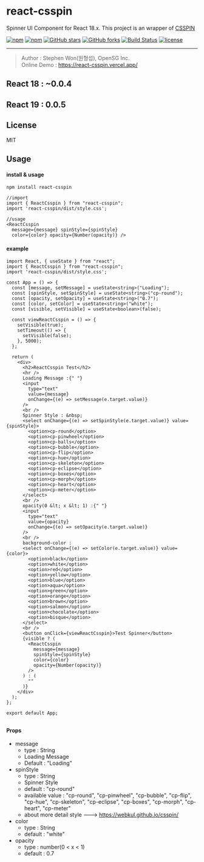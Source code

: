 # react-csspin
Spinner UI Component for React 18.x.
This project is an wrapper of [CSSPIN](https://www.npmjs.com/package/csspin)

[![npm](https://img.shields.io/npm/v/react-csspin.svg )](https://www.npmjs.com/package/react-csspin)
[![npm](https://img.shields.io/npm/dm/react-csspin.svg)](https://www.npmjs.com/package/react-csspin)
[![GitHub stars](https://img.shields.io/github/stars/stepanowon/react-csspin.svg?style=social&label=Stars&style=for-the-badge)](https://github.com/stepanowon/react-csspin/stargazers)
[![GitHub forks](https://img.shields.io/github/forks/stepanowon/react-csspin.svg?style=social&label=Fork&style=for-the-badge)](https://github.com/stepanowon/react-csspin/network)
[![Build Status](https://travis-ci.org/stepanowon/react-csspin.svg?branch=master)](https://travis-ci.org/stepanowon/react-csspin)
[![license](https://img.shields.io/github/license/mashape/apistatus.svg)]()

------------

> Author : Stephen Won(원형섭), OpenSG Inc.        
> Online Demo : https://react-csspin.vercel.app/

## React 18 : ~0.0.4
## React 19 : 0.0.5

## License
MIT 
## Usage  

#### install & usage
~~~
npm install react-csspin

//import
import { ReactCsspin } from "react-csspin";
import 'react-csspin/dist/style.css';

//usage 
<ReactCsspin 
  message={message} spinStyle={spinStyle}
  color={color} opacity={Number(opacity)} />
~~~


#### example
~~~
import React, { useState } from "react";
import { ReactCsspin } from "react-csspin";
import 'react-csspin/dist/style.css';

const App = () => {
  const [message, setMessage] = useState<string>("Loading");
  const [spinStyle, setSpinStyle] = useState<string>("cp-round");
  const [opacity, setOpacity] = useState<string>("0.7");
  const [color, setColor] = useState<string>("white");
  const [visible, setVisible] = useState<boolean>(false);

  const viewReactCsspin = () => {
    setVisible(true);
    setTimeout(() => {
      setVisible(false);
    }, 5000);
  };

  return (
    <div>
      <h2>ReactCsspin Test</h2>
      <hr />
      Loading Message :{" "}
      <input
        type="text"
        value={message}
        onChange={(e) => setMessage(e.target.value)}
      />
      <br />
      Spinner Style : &nbsp;
      <select onChange={(e) => setSpinStyle(e.target.value)} value={spinStyle}>
        <option>cp-round</option>
        <option>cp-pinwheel</option>
        <option>cp-balls</option>
        <option>cp-bubble</option>
        <option>cp-flip</option>
        <option>cp-hue</option>
        <option>cp-skeleton</option>
        <option>cp-eclipse</option>
        <option>cp-boxes</option>
        <option>cp-morph</option>
        <option>cp-heart</option>
        <option>cp-meter</option>
      </select>
      <br />
      opacity(0 &lt; x &lt; 1) :{" "}
      <input
        type="text"
        value={opacity}
        onChange={(e) => setOpacity(e.target.value)}
      />
      <br />
      background-color :
      <select onChange={(e) => setColor(e.target.value)} value={color}>
        <option>black</option>
        <option>white</option>
        <option>red</option>
        <option>yellow</option>
        <option>blue</option>
        <option>aqua</option>
        <option>green</option>
        <option>orange</option>
        <option>brown</option>
        <option>salmon</option>
        <option>chocolate</option>
        <option>bisque</option>
      </select>
      <br />
      <button onClick={viewReactCsspin}>Test Spinner</button>
      {visible ? (
        <ReactCsspin
          message={message}
          spinStyle={spinStyle}
          color={color}
          opacity={Number(opacity)}
        />
      ) : (
        ""
      )}
    </div>
  );
};

export default App;
~~~
##
#### Props
   * message
      - type : String
      - Loading Message
      - Default : "Loading" 
   * spinStyle 
     - type : String
     - Spinner Style
     - default : "cp-round"
     - available value : "cp-round", "cp-pinwheel", "cp-bubble", "cp-flip", "cp-hue", "cp-skeleton", "cp-eclipse", "cp-boxes", "cp-morph", "cp-heart", "cp-meter"
     - about more detail style ---> https://webkul.github.io/csspin/
   * color
     - type : String
     - default : "white"
   * opacity
     - type : number(0 < x < 1)
     - default : 0.7